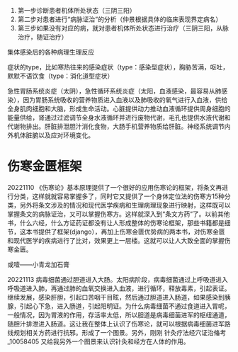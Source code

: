 1. 第一步诊断患者机体所处状态（三阴三阳）
2. 第二步对患者进行“病脉证治”的分析（仲景根据具体的临床表现界定病名）
3. 第三步如果没有对应的病，就对患者机体所处状态进行治疗（三阴三阳，从脉治疗，随证治疗）

集体感染后的各种病理生理反应

症状的type，比如寒热往来的感染症状（type：感染型症状），胸胁苦满，呕吐，默默不语饮食（type：消化道型症状）

急性胃肠系统炎症（太阴），急性循环系统炎症（太阳，血液感染，最容易从肺感染），因为胃肠系统吸收的营养物质进入血液以及肺吸收的氧气进行入血液，供给全身肌肉细胞和大脑，形成生命活动。心脏提供动力推动血液循环提供周身细胞的能量供给，肾通过过滤调节全身水液循环并进行废物代谢，毛孔也提供水液代谢和代谢物排出。肝脏排泄胆汁消化食物，大肠手机营养物质给肝脏。神经系统调节内外机体脏腑以及应对环境变化。

# 伤寒金匮框架

20221110 《伤寒论》基本原理提供了一个很好的应用伤寒论的框架，将条文再进行分类，这样就就容易掌握多了，同时它又提供了一个身体定位法的伤寒方15种分类，另外将条文涉及的情况和现代医学疾病和生理病理现象进行映射，这样既可以掌握条文的病脉证治，又可以掌握伤寒方。这样就深入到“条文方药”了。以前其他书，什么六经，什么方证药证都没有让人形成整体的伤寒论框架，那些书籍都是细节，这本书提供了框架(django），再加上伤寒金匮优势病的两本书，对伤寒金匮和现代医学的疾病进行了比对，效果更上一层楼。这就可以让人大致全面的掌握伤寒金匮。

或噎——小青龙加石膏

20221113 病毒细菌通过胆道进入大肠。太阳病阶段，病毒细菌通过上呼吸道进入呼吸道进入肺，再通过肺的血氧交换进入血液，进行循环，释放毒素，引起表证。继续发展，感染肝胆，引起口苦咽干目眩，然后通过胆道进入肠道，如果感染到胰腺，引起心下急，进入肠道，引起阳明证。为什么病毒细菌不通过食道进入胃呢，一般情况，因为胃液的作用，存活率太低，所以胆道是病毒细菌进军的枢纽通道，随胆汁排泄进入肠道。这让我在整体上认识了伤寒论，就可以根据病毒细菌进军路线规划相关方药进行抗邪。形成了一个图景。另外，刚刚 针灸疗法经穴证治偹考_10058405 又给我另外一个图景来认识针灸和经方在人体的作用。
